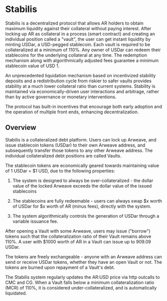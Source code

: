 # Stabilis

Stabilis is a decentralized protocol that allows AR holders to obtain maximum liquidity against their collateral without paying interest. After locking up AR as collateral in a process (smart contract) and creating an individual position called a "vault", the user can get instant liquidity by minting USDar, a USD-pegged stablecoin. Each vault is required to be collateralized at a minimum of 110%. Any owner of USDar can redeem their stablecoins for the underlying collateral at any time. The redemption mechanism along with algorithmically adjusted fees guarantee a minimum stablecoin value of USD 1.

An unprecedented liquidation mechanism based on incentivized stability deposits and a redistribution cycle from riskier to safer vaults provides stability at a much lower collateral ratio than current systems. Stability is maintained via economically-driven user interactions and arbitrage, rather than by active governance or monetary interventions.

The protocol has built-in incentives that encourage both early adoption and the operation of multiple front ends, enhancing decentralization.

## Overview

Stabilis is a collateralized debt platform. Users can lock up Arweave, and issue stablecoin tokens (USDar) to their own Arweave address, and subsequently transfer those tokens to any other Arweave address. The individual collateralized debt positions are called Vaults.

The stablecoin tokens are economically geared towards maintaining value of 1 USDar = $1 USD, due to the following properties:

1. The system is designed to always be over-collateralized - the dollar value of the locked Arweave exceeds the dollar value of the issued stablecoins

2. The stablecoins are fully redeemable - users can always swap $x worth of USDar for $x worth of AR (minus fees), directly with the system.

3. The system algorithmically controls the generation of USDar through a variable issuance fee.

After opening a Vault with some Arweave, users may issue ("borrow") tokens such that the collateralization ratio of their Vault remains above 110%. A user with $1000 worth of AR in a Vault can issue up to 909.09 USDar.

The tokens are freely exchangeable - anyone with an Arweave address can send or receive USDar tokens, whether they have an open Vault or not. The tokens are burned upon repayment of a Vault's debt.

The Stabilis system regularly updates the AR:USD price via http outcalls to CMC and CG. When a Vault falls below a minimum collateralization ratio (MCR) of 110%, it is considered under-collateralized, and is automatically liquidated.
